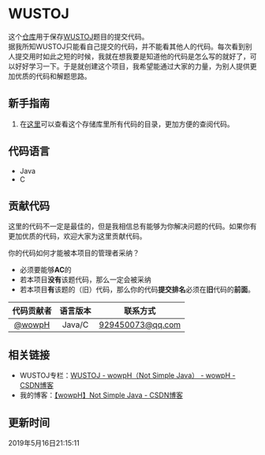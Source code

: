 # WUSTOJ

这个[仓库](https://github.com/wowpH/WUSTOJ)用于保存[WUSTOJ](http://acm.wust.edu.cn/)题目的提交代码。<br/>
据我所知WUSTOJ只能看自己提交的代码，并不能看其他人的代码。每次看到别人提交用时如此之短的时候，我就在想我要是知道他的代码是怎么写的就好了，可以好好学习一下。于是就创建这个项目，我希望能通过大家的力量，为别人提供更加优质的代码和解题思路。
## 新手指南

1. 在[这里](代码目录.md)可以查看这个存储库里所有代码的目录，更加方便的查阅代码。

## 代码语言

- Java
- C

## 贡献代码

这里的代码不一定是最佳的，但是我相信总有能够为你解决问题的代码。如果你有更加优质的代码，欢迎大家为这里贡献代码。

你的代码如何才能被本项目的管理者采纳？

- 必须要能够**AC**的
- 若本项目**没有**该题代码，那么一定会被采纳
- 若本项目**有**该题的（旧）代码，那么你的代码**提交排名**必须在**旧**代码的**前面**。

|代码贡献者|语言版本|联系方式|
|:-:|:-:|:-:|
|[@wowpH](https://github.com/wowpH "wowpH的GitHub")|Java/C|929450073@qq.com|

## 相关链接

- WUSTOJ专栏：[WUSTOJ - wowpH（Not Simple Java） - wowpH - CSDN博客](https://blog.csdn.net/pfdvnah/column/info/37339)
- 我的博客：[【wowpH】Not Simple Java - CSDN博客](https://blog.csdn.net/pfdvnah)

## 更新时间

2019年5月16日21:15:11
